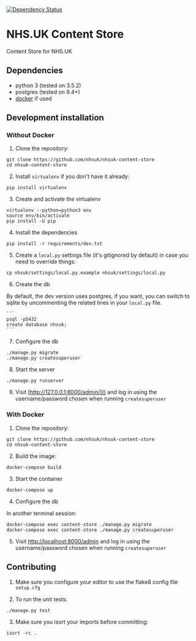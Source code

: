 [![Dependency Status](https://gemnasium.com/badges/github.com/nhsuk/nhsuk-content-store.svg)](https://gemnasium.com/github.com/nhsuk/nhsuk-content-store)

# NHS.UK Content Store

Content Store for NHS.UK

## Dependencies

* python 3 (tested on 3.5.2)
* postgres (tested on 9.4+)
* [docker](https://www.docker.com) if used

## Development installation

### Without Docker

1. Clone the repository:

  ```
  git clone https://github.com/nhsuk/nhsuk-content-store
  cd nhsuk-content-store
  ```

2. Install `virtualenv` if you don't have it already:

  ```
  pip install virtualenv
  ```

3. Create and activate the virtualenv

  ```
  virtualenv --python=python3 env
  source env/bin/activate
  pip install -U pip
  ```

4. Install the dependencies

  ```
  pip install -r requirements/dev.txt
  ```

5. Create a `local.py` settings file (it's gitignored by default) in case you need to override things:

  ```
  cp nhsuk/settings/local.py.example nhsuk/settings/local.py
  ```

6. Create the db

  By default, the dev version uses postgres, if you want, you can switch to sqlite by uncommenting the
  related lines in your `local.py` file.

    ```
    psql -p5432
    create database nhsuk;
    ```

7. Configure the db

  ```
  ./manage.py migrate
  ./manage.py createsuperuser
  ```

8. Start the server

  ```
  ./manage.py runserver
  ```

9. Visit [http://127.0.0.1:8000/admin/]() and log in using the username/password chosen when running `createsuperuser`

### With Docker

1. Clone the repository:

  ```
  git clone https://github.com/nhsuk/nhsuk-content-store
  cd nhsuk-content-store
  ```

2. Build the image:

  ```
  docker-compose build
  ```
3. Start the container

  ```
  docker-compose up
  ```

4. Configure the db

  In another terminal session:

  ```
  docker-compose exec content-store ./manage.py migrate
  docker-compose exec content-store ./manage.py createsuperuser
  ```

5. Visit [http://localhost:8000/admin]() and log in using the username/password chosen when running `createsuperuser`


## Contributing

1. Make sure you configure your editor to use the flake8 config file `setup.cfg`

2. To run the unit tests:

  ```
  ./manage.py test
  ```

3. Make sure you isort your imports before committing:

  ```
  isort -rc .
  ```
